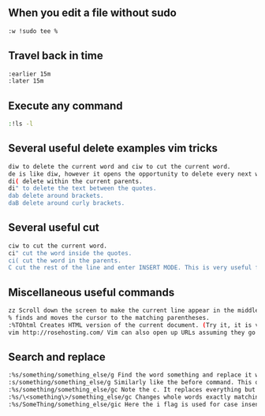 ## When you edit a file without sudo

```bash
:w !sudo tee % 
```

## Travel back in time

```bash
:earlier 15m
:later 15m
```

## Execute any command
```bash
:!ls -l
```

## Several useful delete examples vim tricks
```bash
diw to delete the current word and ciw to cut the current word.
de is like diw, however it opens the opportunity to delete every next word just by pressing dot(.).
di( delete within the current parents.
di" to delete the text between the quotes.
dab delete around brackets.
daB delete around curly brackets.
```

## Several useful cut 

```bash
ciw to cut the current word.
ci" cut the word inside the quotes.
ci( cut the word in the parents.
C cut the rest of the line and enter INSERT MODE. This is very useful for cut and paste.
```

## Miscellaneous useful commands

```bash
zz Scroll down the screen to make the current line appear in the middle. Very useful to put some chunk of code in focus.
% finds and moves the cursor to the matching parentheses.
:%TOhtml Creates HTML version of the current document. (Try it, it is very useful).
vim http://rosehosting.com/ Vim can also open up URLs assuming they go directly to static HTML files.
```
## Search and replace

```bash
:%s/something/something_else/g Find the word something and replace it with something_else in the entire document.
:s/something/something_else/g Similarly like the before command. This one just replaces in the current line only.
:%s/something/something_else/gc Note the c. It replaces everything but asks for confirmation first.
:%s/\<something\>/something_else/gc Changes whole words exactly matching something with something_else but ask for confirmation first.
:%s/SomeThing/something_else/gic Here the i flag is used for case insensitive search. And the c flag for confirmation.
```


